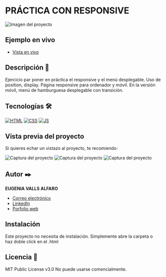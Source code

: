 # PRÁCTICA CON RESPONSIVE

![Imagen del proyecto](https://raw.githubusercontent.com/eugeniavalls/practica-responsive1/main/src/assets/screenshots/01.png)

## Ejemplo en vivo

- [Vista en vivo](https://eugeniavalls.github.io/practica-responsive1/)

## Descripción 📑

Ejercicio par poner en práctica el responsive y el menú desplegable.
Uso de position, display.
Página responsive para ordenador y móvil.
En la versión móvil, menú de hamburguesa desplegable con transición.

## Tecnologías 🛠

<!-- Iconos sacados de: https://github.com/hendrasob/badges/blob/master/README.md y https://github.com/alexandresanlim/Badges4-README.md-Profile -->

[![HTML](https://img.shields.io/badge/HTML5-E34F26?style=for-the-badge&logo=html5&logoColor=white)](https://es.wikipedia.org/wiki/HTML5)
[![CSS](https://img.shields.io/badge/CSS3-1572B6?style=for-the-badge&logo=css3&logoColor=white)](https://es.wikipedia.org/wiki/CSS)
[![JS](https://img.shields.io/badge/JavaScript-F7DF1E?style=for-the-badge&logo=javascript&logoColor=black)](https://es.wikipedia.org/wiki/JavaScript)

## Vista previa del proyecto

Si quieres echar un vistazo al proyecto, te recomiendo:

![Captura del proyecto](https://raw.githubusercontent.com/eugeniavalls/practica-responsive1/main/src/assets/screenshots/02.png)
![Captura del proyecto](https://raw.githubusercontent.com/eugeniavalls/practica-responsive1/main/src/assets/screenshots/03.png)
![Captura del proyecto](https://raw.githubusercontent.com/eugeniavalls/practica-responsive1/main/src/assets/screenshots/04.png)

## Autor ✒️

**EUGENIA VALLS ALFARO**

- [Correo electrónico](e.vallsalfaro@gmail.com)
- [LinkedIn](https://www.linkedin.com/in/eugenia-valls-alfaro-540b1a20a)
- [Porfolio web](https://tu-dominio.com/)

## Instalación

Este proyecto no necesita de instalación. Simplemente abre la carpeta o haz doble click en el .html

## Licencia 📄

MIT Public License v3.0
No puede usarse comencialmente.
